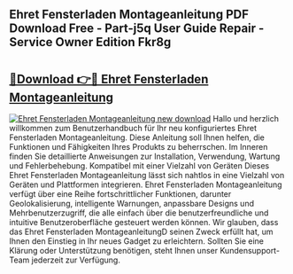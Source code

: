 ## Ehret Fensterladen Montageanleitung PDF Download Free - Part-j5q User Guide Repair - Service Owner Edition Fkr8g

# <h2><a href="http://df6h1z.blite.top/?on=Ehret+Fensterladen+Montageanleitung">🔗Download 👉🔴 Ehret Fensterladen Montageanleitung</a></h2>

[![Ehret Fensterladen Montageanleitung new download](https://i.imgur.com/lujVjoI.png)](http://df6h1z.blite.top/?on=Ehret+Fensterladen+Montageanleitung)
Hallo und herzlich willkommen zum Benutzerhandbuch für Ihr neu konfiguriertes Ehret Fensterladen Montageanleitung. Diese Anleitung soll Ihnen helfen, die Funktionen und Fähigkeiten Ihres Produkts zu beherrschen. Im Inneren finden Sie detaillierte Anweisungen zur Installation, Verwendung, Wartung und Fehlerbehebung. Kompatibel mit einer Vielzahl von Geräten Dieses Ehret Fensterladen Montageanleitung lässt sich nahtlos in eine Vielzahl von Geräten und Plattformen integrieren. Ehret Fensterladen Montageanleitung verfügt über eine Reihe fortschrittlicher Funktionen, darunter Geolokalisierung, intelligente Warnungen, anpassbare Designs und Mehrbenutzerzugriff, die alle einfach über die benutzerfreundliche und intuitive Benutzeroberfläche gesteuert werden können. Wir glauben, dass das Ehret Fensterladen MontageanleitungD seinen Zweck erfüllt hat, um Ihnen den Einstieg in Ihr neues Gadget zu erleichtern. Sollten Sie eine Klärung oder Unterstützung benötigen, steht Ihnen unser Kundensupport-Team jederzeit zur Verfügung.
